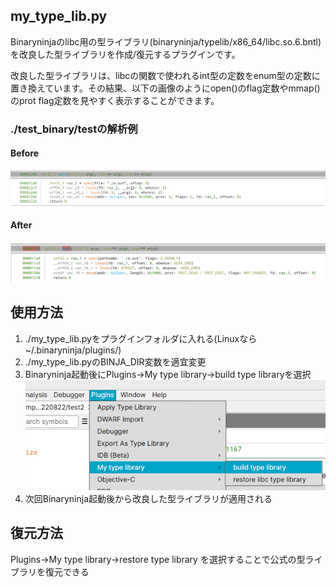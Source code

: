 ## my_type_lib.py
Binaryninjaのlibc用の型ライブラリ(binaryninja/typelib/x86_64/libc.so.6.bntl)を改良した型ライブラリを作成/復元するプラグインです。

改良した型ライブラリは、libcの関数で使われるint型の定数をenum型の定数に置き換えています。その結果、以下の画像のようにopen()のflag定数やmmap()のprot flag定数を見やすく表示することができます。


### ./test_binary/testの解析例
#### Before
![before](./img/before.png)

#### After

![after](./img/after.png)

## 使用方法 
1. ./my_type_lib.pyをプラグインフォルダに入れる(Linuxなら~/.binaryninja/plugins/)
2. ./my_type_lib.pyのBINJA_DIR変数を適宜変更 
3. Binaryninja起動後にPlugins->My type library->build type libraryを選択
![usage](./img/usage.png) 
4. 次回Binaryninja起動後から改良した型ライブラリが適用される


## 復元方法
Plugins->My type library->restore type library
を選択することで公式の型ライブラリを復元できる